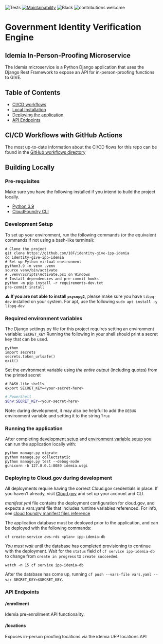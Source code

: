 ![Tests](https://github.com/18F/identity-give-ipp-idemia/workflows/Unit-Tests/badge.svg)
[![Maintainability](https://api.codeclimate.com/v1/badges/7a72205acec6d179707c/maintainability)](https://codeclimate.com/github/18F/identity-give-ipp-idemia/maintainability)
![Black](https://github.com/18F/identity-give-ipp-idemia/workflows/Black/badge.svg)
![contributions welcome](https://img.shields.io/badge/contributions-welcome-brightgreen.svg?style=flat)

# Government Identity Verification Engine

## Idemia In-Person-Proofing Microservice

The Idemia microservice is a Python Django application that uses the Django Rest Framework to expose an API for in-person-proofing functions to GIVE.

## Table of Contents
- [CI/CD workflows](#ci/cd-workflows-with-github-actions)
- [Local Installation](#building-locally)
- [Deploying the application](#deploying-to-cloud.gov-during-development)
- [API Endpoints](#api-endpoints)

## CI/CD Workflows with GitHub Actions
The most up-to-date information about the CI/CD flows for this repo can be found in the [GitHub workflows directory](https://github.com/18F/identity-give-ipp-idemia/tree/main/.github/workflows)

## Building Locally

### Pre-requisites
Make sure you have the following installed if you intend to build the project locally.
- [Python 3.9](https://www.python.org/)
- [CloudFoundry CLI](https://docs.cloudfoundry.org/cf-cli/)

### Development Setup
To set up your environment, run the following commands (or the equivalent commands if not using a bash-like terminal):
```shell
# Clone the project
git clone https://github.com/18F/identity-give-ipp-idemia
cd identity-give-ipp-idemia
# Set up Python virtual environment
python3.9 -m venv .venv
source venv/bin/activate
# .venv\Scripts\Activate.ps1 on Windows
# Install dependencies and pre-commit hooks
python -m pip install -r requirements-dev.txt
pre-commit install
```

:warning: **If you are not able to install `psycopg2`**, please make sure you have `libpq-dev` installed on your system. For apt, use the following `sudo apt install -y libpq-dev`

### Required environment variables
The Django settings.py file for this project requires setting an environment variable: `SECRET_KEY`
Running the following in your shell should print a secret key that can be used.
```shell
python
import secrets
secrets.token_urlsafe()
exit()

```

Set the environment variable using *the entire output* (including quotes) from the printed secret
```shell
# BASH-like shells
export SECRET_KEY=<your-secret-here>
```
```powershell
# PowerShell
$Env:SECRET_KEY=<your-secret-here>
```
Note: during development, it may also be helpful to add the `DEBUG` environment variable and setting it to the string `True`


### Running the application
After completing [development setup](#development-setup) and [environment variable setup](#required-environment-variables) you can run the application locally with:
```shell
python manage.py migrate
python manage.py collectstatic
python manage.py test --debug-mode
gunicorn -b 127.0.0.1:8080 idemia.wsgi
```

### Deploying to Cloud.gov during development
All deployments require having the correct Cloud.gov credentials in place. If you haven't already, visit [Cloud.gov](https://cloud.gov) and set up your account and CLI.

*manifest.yml* file contains the deployment configuration for cloud.gov, and expects a vars.yaml file that includes runtime variables referenced. For info, see [cloud foundry manifest files reference](https://docs.cloudfoundry.org/devguide/deploy-apps/manifest-attributes.html)

The application database must be deployed prior to the application, and can be deployed with the following commands:
```shell
cf create-service aws-rds <plan> ipp-idemia-db
```

*You must wait* until the database has completed provisioning to continue with the deployment. Wait for the `status` field of `cf service ipp-idemia-db` to change from `create in progress` to `create succeeded`.
```shell
watch -n 15 cf service ipp-idemia-db
```

After the database has come up, running `cf push --vars-file vars.yaml --var SECRET_KEY=$SECRET_KEY`.

### API Endpoints
#### /enrollment
Idemia pre-enrollment API functionality.

#### /locations
Exposes in-person proofing locations via the idemia UEP locations API
